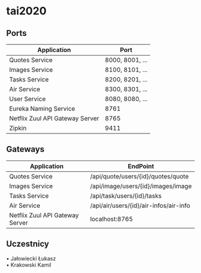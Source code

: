 # tai2020

## Ports

|     Application       |     Port          |
| ------------- | ------------- |
| Quotes Service | 8000, 8001, ... |
| Images Service | 8100, 8101, ... |
| Tasks Service | 8200, 8201, ... |
| Air Service | 8300, 8301, ... |
| User Service | 8080, 8080, ... |
| Eureka Naming Service | 8761 |
| Netflix Zuul API Gateway Server | 8765 |
| Zipkin | 9411 |


## Gateways

|     Application       |     EndPoint          |
| ------------- | ------------- |
| Quotes Service | /api/quote/users/{id}/quotes/quote |
| Images Service | /api/image/users/{id}/images/image |
| Tasks Service | /api/task/users/{id}/tasks |
| Air Service | /api/air/users/{id}/air-infos/air-info |
| Netflix Zuul API Gateway Server | localhost:8765 |


<h2>Uczestnicy</h2>
• Jałowiecki Łukasz <br/>
• Krakowski Kamil <br>

